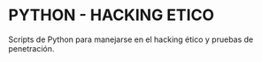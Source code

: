 # PYTHON - HACKING ETICO
Scripts de Python para manejarse en el hacking ético y pruebas de penetración.
